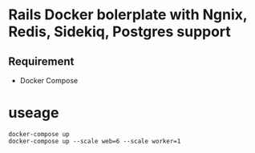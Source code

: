 # Rails Docker bolerplate with Ngnix, Redis, Sidekiq, Postgres support

## Requirement
* Docker Compose

# useage
```
docker-compose up
docker-compose up --scale web=6 --scale worker=1
```
